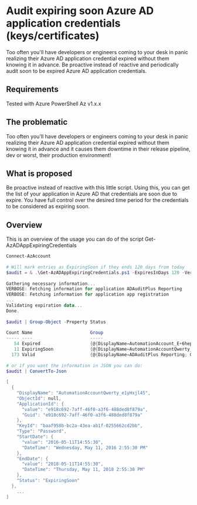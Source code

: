 # Audit expiring soon Azure AD application credentials (keys/certificates)

Too often you'll have developers or engineers coming to your desk in panic realizing their Azure AD application credential expired without them knowing it in advance. Be proactive instead of reactive and periodically audit soon to be expired Azure AD application credentials.

## Requirements
Tested with Azure PowerShell Az v1.x.x

## The problematic
Too often you'll have developers or engineers coming to your desk in panic realizing their Azure AD application credential expired without them knowing it in advance and it causes them downtime in their release pipeline, dev or worst, their production environment!

## What is proposed
Be proactive instead of reactive with this little script. Using this, you can get the list of your application in Azure AD that credentials are soon due to expire. You have full control over the desired time period for the credentials to be considered as expiring soon.

## Overview
This is an overview of the usage you can do of the script Get-AzADAppExpiringCredentials
```powershell
Connect-AzAccount 
 
# Will mark entries as ExpiringSoon if they ends 120 days from today  
$audit = & .\Get-AzADAppExpiringCredentials.ps1 -ExpiresInDays 120 -Verbose 
 
Gathering necessary information... 
VERBOSE: Fetching information for application ADAuditPlus Reporting 
VERBOSE: Fetching information for application app registration 
... 
Validating expiration data... 
Done. 
 
$audit | Group-Object -Property Status 
 
Count Name                      Group 
----- ----                      ----- 
   54 Expired                   {@{DisplayName=AutomationAccount_E+6heptOMzz8vX9ooTYFZq8DJYKweTDdIFrQmOo3BXs=; Objec... 
   11 ExpiringSoon              {@{DisplayName=AutomationAccountQwerty_e1yHxjl45+GwXIxG/mwqMnARwn5i6C5zSMAAIxZyzw... 
  173 Valid                     {@{DisplayName=ADAuditPlus Reporting; ObjectId=; ApplicationId=9db46068-49a0-45ae-b2... 
 
# or if you want the information in JSON you can do: 
$audit | ConvertTo-Json 
 
[ 
  { 
    "DisplayName": "AutomationAccountQwerty_e1yHxjl45", 
    "ObjectId": null, 
    "ApplicationId": { 
      "value": "e918c692-7aff-46f0-a3f6-488ded8f879a", 
      "Guid": "e918c692-7aff-46f0-a3f6-488ded8f879a" 
    }, 
    "KeyId": "baaf958b-bc2a-43ea-ab1f-0255662cd2bb", 
    "Type": "Password", 
    "StartDate": { 
      "value": "2016-05-11T14:55:30", 
      "DateTime": "Wednesday, May 11, 2016 2:55:30 PM" 
    }, 
    "EndDate": { 
      "value": "2018-05-11T14:55:30", 
      "DateTime": "Thursday, May 11, 2018 2:55:30 PM" 
    }, 
    "Status": "ExpiringSoon" 
  }, 
    ... 
] 
```